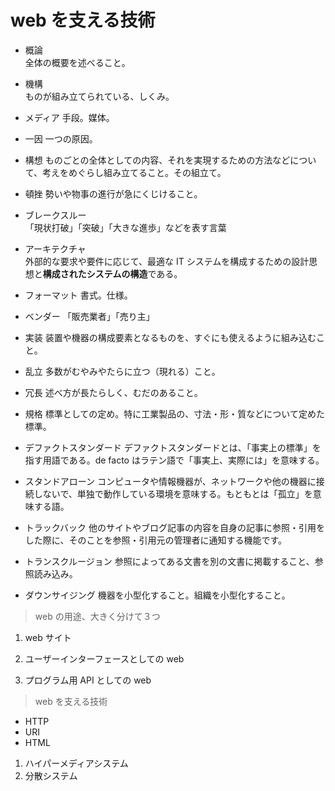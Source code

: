# web を支える技術

- 概論  
  全体の概要を述べること。

- 機構  
  ものが組み立てられている、しくみ。

- メディア
  手段。媒体。

- 一因
  一つの原因。

- 構想
  ものごとの全体としての内容、それを実現するための方法などについて、考えをめぐらし組み立てること。その組立て。

- 頓挫
  勢いや物事の進行が急にくじけること。

- ブレークスルー  
  「現状打破」「突破」「大きな進歩」などを表す言葉

- アーキテクチャ  
  外部的な要求や要件に応じて、最適な IT システムを構成するための設計思想と**構成されたシステムの構造**である。

- フォーマット
  書式。仕様。

- ベンダー
  「販売業者」「売り主」

- 実装
  装置や機器の構成要素となるものを、すぐにも使えるように組み込むこと。

- 乱立
  多数がむやみやたらに立つ（現れる）こと。

- 冗長
  述べ方が長たらしく、むだのあること。

- 規格
  標準としての定め。特に工業製品の、寸法・形・質などについて定めた標準。

- デファクトスタンダード
  デファクトスタンダードとは、「事実上の標準」を指す用語である。de facto はラテン語で「事実上、実際には」を意味する。

- スタンドアローン
  コンピュータや情報機器が、ネットワークや他の機器に接続しないで、単独で動作している環境を意味する。もともとは「孤立」を意味する語。

- トラックバック
  他のサイトやブログ記事の内容を自身の記事に参照・引用をした際に、そのことを参照・引用元の管理者に通知する機能です。

- トランスクルージョン
  参照によってある文書を別の文書に掲載すること、参照読み込み。

- ダウンサイジング
  機器を小型化すること。組織を小型化すること。

> web の用途、大きく分けて３つ

1. web サイト

1. ユーザーインターフェースとしての web

1. プログラム用 API としての web

> web を支える技術

- HTTP
- URI
- HTML

1. ハイパーメディアシステム
1. 分散システム
